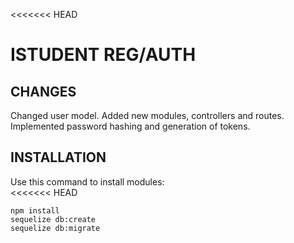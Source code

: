 <<<<<<< HEAD
# ISTUDENT REG/AUTH
## CHANGES
Changed user model. Added new modules, controllers and routes. Implemented password hashing and generation of  tokens.
## INSTALLATION

Use this command to install modules:  
<<<<<<< HEAD
```
npm install  
sequelize db:create  
sequelize db:migrate  

```  